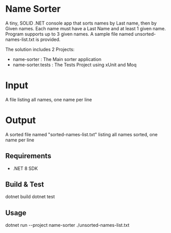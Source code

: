 # Name Sorter

A tiny, SOLID .NET console app that sorts names by Last name, then by Given names.
Each name must have a Last Name and at least 1 given name.
Program supports up to 3 given names.
A sample file named unsorted-names-list.txt is provided.

The solution includes 2 Projects:
- name-sorter : The Main sorter application
- name-sorter.tests : The Tests Project using xUnit and Moq

# Input
A file listing all names, one name per line

# Output
A sorted file named "sorted-names-list.txt" listing all names sorted, one name per line

## Requirements
- .NET 8 SDK

## Build & Test
dotnet build
dotnet test

## Usage
dotnet run --project name-sorter ./unsorted-names-list.txt